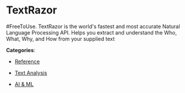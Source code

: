 # TextRazor


#FreeToUse.  TextRazor is the world's fastest and most accurate Natural Language Processing API. Helps you extract and understand the Who, What, Why, and How from your supplied text



**Categories**:

- [Reference](https://github.com/apis-list/apis-list#reference)

- [Text Analysis](https://github.com/apis-list/apis-list#text-analysis)

- [AI & ML](https://github.com/apis-list/apis-list#ai-and-ml)



